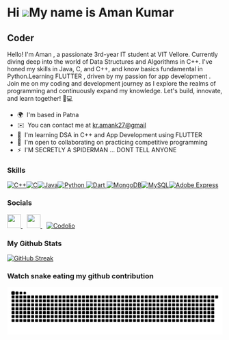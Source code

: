 Hi ![](https://user-images.githubusercontent.com/18350557/176309783-0785949b-9127-417c-8b55-ab5a4333674e.gif)My name is Aman Kumar
==================================================================================================================================

Coder
-----

Hello! I'm Aman , a passionate 3rd-year IT student at VIT Vellore. Currently diving deep into the world of Data Structures and Algorithms in C++. I've honed my skills in Java, C, and C++, and know basics fundamental in Python.Learning FLUTTER , driven by my passion for app development . Join me on my coding and development journey as I explore the realms of programming and continuously expand my knowledge. Let's build, innovate, and learn together! 🚀💻

*   🌍  I'm based in Patna
*   ✉️  You can contact me at [kr.amank27@gmail](mailto:kr.amank27@gmail)
*   🧠  I'm learning  DSA in C++ and App Development using FLUTTER
*   🤝  I'm open to collaborating on practicing competitive programming
*   ⚡  I'M SECRETLY A SPIDERMAN ... DONT TELL ANYONE
### Skills 
<p align="left">
<a href="https://docs.microsoft.com/en-us/cpp/?view=msvc-170" target="_blank" rel="noreferrer"><img src="https://raw.githubusercontent.com/danielcranney/readme-generator/main/public/icons/skills/cplusplus-colored.svg" width="36" height="36" alt="C++" /></a><a href="https://docs.microsoft.com/en-us/cpp/?view=msvc-170" target="_blank" rel="noreferrer"><img src="https://raw.githubusercontent.com/danielcranney/readme-generator/main/public/icons/skills/c-colored.svg" width="36" height="36" alt="C" /></a><a href="https://www.oracle.com/java/" target="_blank" rel="noreferrer"><img src="https://raw.githubusercontent.com/danielcranney/readme-generator/main/public/icons/skills/java-colored.svg" width="36" height="36" alt="Java" /></a><a href="https://www.python.org/" target="_blank" rel="noreferrer"><img src="https://raw.githubusercontent.com/danielcranney/readme-generator/main/public/icons/skills/python-colored.svg" width="36" height="36" alt="Python" /></a><a href="https://dart.dev/" target="_blank" rel="noreferrer">
    <img src="https://raw.githubusercontent.com/danielcranney/readme-generator/main/public/icons/skills/dart-colored.svg" width="36" height="36" alt="Dart" />
  </a><a href="https://www.mongodb.com/" target="_blank" rel="noreferrer"><img src="https://raw.githubusercontent.com/danielcranney/readme-generator/main/public/icons/skills/mongodb-colored.svg" width="36" height="36" alt="MongoDB" /></a><a href="https://www.mysql.com/" target="_blank" rel="noreferrer"><img src="https://raw.githubusercontent.com/danielcranney/readme-generator/main/public/icons/skills/mysql-colored.svg" width="36" height="36" alt="MySQL" /></a><a href="https://www.adobe.com/express/" target="_blank" rel="noreferrer"><img src="https://www.adobe.com/express/icons/adobe-express-logo.svg" width="36" height="36" alt="Adobe Express" /></a>
                    </p>
                    
### Socials
                  
<p align="left">
  <!-- GitHub -->
  <a href="https://www.github.com/rockaman7" target="_blank" rel="noreferrer">
    <picture>
      <source media="(prefers-color-scheme: dark)" srcset="https://raw.githubusercontent.com/danielcranney/readme-generator/main/public/icons/socials/github-dark.svg" />
      <source media="(prefers-color-scheme: light)" srcset="https://raw.githubusercontent.com/danielcranney/readme-generator/main/public/icons/socials/github.svg" />
      <img src="https://raw.githubusercontent.com/danielcranney/readme-generator/main/public/icons/socials/github.svg" width="32" height="32" />
    </picture>
  </a>

  <!-- LinkedIn -->
  <a href="https://www.linkedin.com/in/kumaraman7" target="_blank" rel="noreferrer" style="margin-left: 10px;">
    <picture>
      <source media="(prefers-color-scheme: dark)" srcset="https://raw.githubusercontent.com/danielcranney/readme-generator/main/public/icons/socials/linkedin-dark.svg" />
      <source media="(prefers-color-scheme: light)" srcset="https://raw.githubusercontent.com/danielcranney/readme-generator/main/public/icons/socials/linkedin.svg" />
      <img src="https://raw.githubusercontent.com/danielcranney/readme-generator/main/public/icons/socials/linkedin.svg" width="32" height="32" />
    </picture>
  </a>

  <!-- Codolio -->
  <a href="https://codolio.com/profile/KRaman" target="_blank" rel="noreferrer" style="margin-left: 10px;">
    <img src="https://cdn-icons-png.flaticon.com/512/889/889192.png" alt="Codolio" width="32" height="32" />
  </a>
</p>


### My Github Stats

[![GitHub Streak](https://github-readme-streak-stats.herokuapp.com?user=rockaman7&theme=dark&hide_border=true)](https://git.io/streak-stats)

 ### Watch snake eating my github contribution
                        
![snake gif](https://github.com/rockaman7/rockaman7/blob/output/github-contribution-grid-snake.svg)


